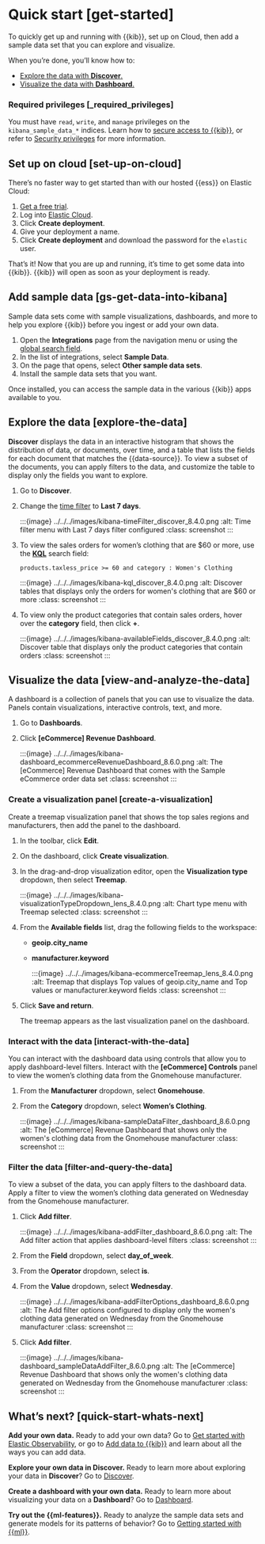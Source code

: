 # Quick start [get-started]

To quickly get up and running with {{kib}}, set up on Cloud, then add a sample data set that you can explore and visualize.

When you’re done, you’ll know how to:

* [Explore the data with **Discover**.](../../../explore-analyze/discover.md)
* [Visualize the data with **Dashboard**.](../../../explore-analyze/dashboards.md)


### Required privileges [_required_privileges]

You must have `read`, `write`, and `manage` privileges on the `kibana_sample_data_*` indices. Learn how to [secure access to {{kib}}](../../../deploy-manage/users-roles/cluster-or-deployment-auth/quickstart.md), or refer to [Security privileges](../../../deploy-manage/users-roles/cluster-or-deployment-auth/elasticsearch-privileges.md) for more information.


## Set up on cloud [set-up-on-cloud]

There’s no faster way to get started than with our hosted {{ess}} on Elastic Cloud:

1. [Get a free trial](https://cloud.elastic.co/registration?page=docs&placement=docs-body).
2. Log into [Elastic Cloud](https://cloud.elastic.co?page=docs&placement=docs-body).
3. Click **Create deployment**.
4. Give your deployment a name.
5. Click **Create deployment** and download the password for the `elastic` user.

That’s it! Now that you are up and running, it’s time to get some data into {{kib}}. {{kib}} will open as soon as your deployment is ready.


## Add sample data [gs-get-data-into-kibana]

Sample data sets come with sample visualizations, dashboards, and more to help you explore {{kib}} before you ingest or add your own data.

1. Open the **Integrations** page from the navigation menu or using the [global search field](../../../get-started/the-stack.md#kibana-navigation-search).
2. In the list of integrations, select **Sample Data**.
3. On the page that opens, select **Other sample data sets**.
4. Install the sample data sets that you want.

Once installed, you can access the sample data in the various {{kib}} apps available to you.


## Explore the data [explore-the-data]

**Discover** displays the data in an interactive histogram that shows the distribution of data, or documents, over time, and a table that lists the fields for each document that matches the {{data-source}}. To view a subset of the documents, you can apply filters to the data, and customize the table to display only the fields you want to explore.

1. Go to **Discover**.
2. Change the [time filter](../../../explore-analyze/query-filter/filtering.md) to **Last 7 days**.

    :::{image} ../../../images/kibana-timeFilter_discover_8.4.0.png
    :alt: Time filter menu with Last 7 days filter configured
    :class: screenshot
    :::

3. To view the sales orders for women’s clothing that are $60 or more, use the [**KQL**](../../../explore-analyze/query-filter/languages/kql.md) search field:

    ```text
    products.taxless_price >= 60 and category : Women's Clothing
    ```

    :::{image} ../../../images/kibana-kql_discover_8.4.0.png
    :alt: Discover tables that displays only the orders for women's clothing that are $60 or more
    :class: screenshot
    :::

4. To view only the product categories that contain sales orders, hover over the **category** field, then click **+**.

    :::{image} ../../../images/kibana-availableFields_discover_8.4.0.png
    :alt: Discover table that displays only the product categories that contain orders
    :class: screenshot
    :::



## Visualize the data [view-and-analyze-the-data]

A dashboard is a collection of panels that you can use to visualize the data. Panels contain visualizations, interactive controls, text, and more.

1. Go to **Dashboards**.
2. Click **[eCommerce] Revenue Dashboard**.

    :::{image} ../../../images/kibana-dashboard_ecommerceRevenueDashboard_8.6.0.png
    :alt: The [eCommerce] Revenue Dashboard that comes with the Sample eCommerce order data set
    :class: screenshot
    :::



### Create a visualization panel [create-a-visualization]

Create a treemap visualization panel that shows the top sales regions and manufacturers, then add the panel to the dashboard.

1. In the toolbar, click **Edit**.
2. On the dashboard, click **Create visualization**.
3. In the drag-and-drop visualization editor, open the **Visualization type** dropdown, then select **Treemap**.

    :::{image} ../../../images/kibana-visualizationTypeDropdown_lens_8.4.0.png
    :alt: Chart type menu with Treemap selected
    :class: screenshot
    :::

4. From the **Available fields** list, drag the following fields to the workspace:

    * **geoip.city_name**
    * **manufacturer.keyword**

        :::{image} ../../../images/kibana-ecommerceTreemap_lens_8.4.0.png
        :alt: Treemap that displays Top values of geoip.city_name and Top values or manufacturer.keyword fields
        :class: screenshot
        :::

5. Click **Save and return**.

    The treemap appears as the last visualization panel on the dashboard.



### Interact with the data [interact-with-the-data]

You can interact with the dashboard data using controls that allow you to apply dashboard-level filters. Interact with the **[eCommerce] Controls** panel to view the women’s clothing data from the Gnomehouse manufacturer.

1. From the **Manufacturer** dropdown, select **Gnomehouse**.
2. From the **Category** dropdown, select **Women’s Clothing**.

    :::{image} ../../../images/kibana-sampleDataFilter_dashboard_8.6.0.png
    :alt: The [eCommerce] Revenue Dashboard that shows only the women's clothing data from the Gnomehouse manufacturer
    :class: screenshot
    :::



### Filter the data [filter-and-query-the-data]

To view a subset of the data, you can apply filters to the dashboard data. Apply a filter to view the women’s clothing data generated on Wednesday from the Gnomehouse manufacturer.

1. Click **Add filter**.

    :::{image} ../../../images/kibana-addFilter_dashboard_8.6.0.png
    :alt: The Add filter action that applies dashboard-level filters
    :class: screenshot
    :::

2. From the **Field** dropdown, select **day_of_week**.
3. From the **Operator** dropdown, select **is**.
4. From the **Value** dropdown, select **Wednesday**.

    :::{image} ../../../images/kibana-addFilterOptions_dashboard_8.6.0.png
    :alt: The Add filter options configured to display only the women's clothing data generated on Wednesday from the Gnomehouse manufacturer
    :class: screenshot
    :::

5. Click **Add filter**.

    :::{image} ../../../images/kibana-dashboard_sampleDataAddFilter_8.6.0.png
    :alt: The [eCommerce] Revenue Dashboard that shows only the women's clothing data generated on Wednesday from the Gnomehouse manufacturer
    :class: screenshot
    :::



## What’s next? [quick-start-whats-next]

**Add your own data.** Ready to add your own data? Go to [Get started with Elastic Observability](../../../solutions/observability/get-started.md), or go to [Add data to {{kib}}](../../../manage-data/ingest.md) and learn about all the ways you can add data.

**Explore your own data in Discover.** Ready to learn more about exploring your data in **Discover**? Go to [Discover](../../../explore-analyze/discover.md).

**Create a dashboard with your own data.** Ready to learn more about visualizing your data on a **Dashboard**? Go to [Dashboard](../../../explore-analyze/dashboards.md).

**Try out the {{ml-features}}.** Ready to analyze the sample data sets and generate models for its patterns of behavior? Go to [Getting started with {{ml}}](../../../explore-analyze/machine-learning/anomaly-detection/ml-getting-started.md).
